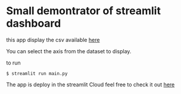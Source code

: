 # Small demontrator of streamlit dashboard 

this app display the csv available [here](https://www.kaggle.com/datasets/thedevastator/u-s-software-developer-salaries?resource=download)

You can select the axis from the dataset to display.

to run 


```
$ streamlit run main.py
````

The app is deploy in the streamlit Cloud feel free to check it out [here](https://dashboardus-ab3hbasbegxavedfhn9bli.streamlit.app/)
